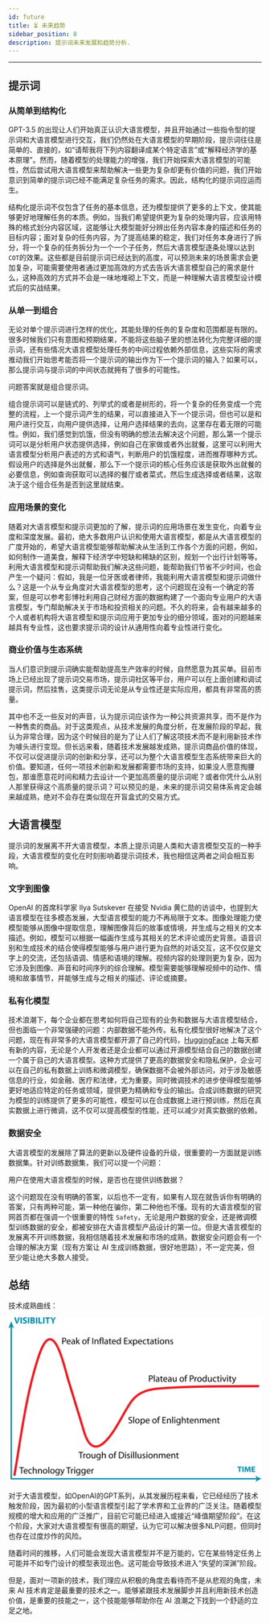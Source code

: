 ```yaml
---
id: future
title: ⏳ 未来趋势
sidebar_position: 8
description: 提示词未来发展和趋势分析.
---
```


------



## 提示词



### 从简单到结构化

GPT-3.5 的出现让人们开始真正认识大语言模型，并且开始通过一些指令型的提示词和大语言模型进行交互，我们仍然处在大语言模型的早期阶段，提示词往往是简单的、直接的，如“请帮我将下列内容翻译成某个特定语言”或“解释经济学的基本原理”。然而，随着模型的处理能力的增强，我们开始探索大语言模型的可能性，然后尝试用大语言模型来帮助解决一些更为复杂却更有价值的问题，我们开始意识到简单的提示词已经不能满足复杂任务的需求。因此，结构化的提示词应运而生。

结构化提示词不仅包含了任务的基本信息，还为模型提供了更多的上下文，使其能够更好地理解任务的本质。例如，当我们希望提供更为复杂的处理内容，应该用特殊的格式划分内容区域，这能够让大模型能好分辨出任务内容本身的描述和任务的目标内容；面对复杂的任务内容，为了提高结果的稳定，我们对任务本身进行了拆分，将一个复杂的任务拆分为一个一个子任务，然后大语言模型逐条处理以达到 `COT`的效果。这些都是目前提示词已经达到的高度，可以预测未来的场景需求会更加复杂，可能需要使用者通过更加高效的方式去告诉大语言模型自己的需求是什么，这种高效的方式并不会是一味地堆砌上下文，而是一种理解大语言模型设计模式后的实战结果。



### 从单一到组合

无论对单个提示词进行怎样的优化，其能处理的任务的复杂度和范围都是有限的。很多时候我们只有意图和预期结果，不能将这些脑子里的想法转化为完整详细的提示词，还有些情况大语言模型处理任务的中间过程依赖外部信息，这些实际的需求推动我们开始思考能否将一个提示词的输出作为下一个提示词的输入？如果可以，那么提示词与提示词的中间状态就拥有了很多的可能性。

问题答案就是组合提示词。

组合提示词可以是链式的、列举式的或者是树形的，将一个复杂的任务变成一个完整的流程，上一个提示词产生的结果，可以直接进入下一个提示词，但也可以是和用户进行交互，向用户提供选择，让用户选择结果的去向，这里存在着无限的可能性。例如，我们感觉到饥饿，但没有明确的想法去解决这个问题，那么第一个提示词可以是分析用户状态提供选择，例如自己在家做或者外出就餐，这里可以利用大语言模型分析用户表述的方式和语气，判断用户的饥饿程度，进而推荐哪种方式。假设用户的选择是外出就餐，那么下一个提示词的核心任务应该是获取外出就餐的必要信息，例如查询获取可以选择的餐厅或者菜式，然后生成选择或者结果，这取决于这个组合任务是否到这里就结束。



### 应用场景的变化

随着对大语言模型和提示词更加的了解，提示词的应用场景在发生变化，向着专业度和深度发展。最初，绝大多数用户认识和使用大语言模型，都是从大语言模型的广度开始的，希望大语言模型能够帮助解决从生活到工作各个方面的问题，例如，如何制作一道美食，解释下经济学中短缺和稀缺的区别，规划一个出行计划等等。利用大语言模型和提示词帮助我们解决这些问题，能帮助我们节省不少时间，也会产生一个疑问：假如，我是一位牙医或者律师，我能利用大语言模型和提示词做什么？这是一个从专业角度对大语言模型的思考，这个问题现在没有一个确定的答案，但是可以参考彭博社利用自己财经方面的数据构建了一个面向专业用户的大语言模型，专门帮助解决关于市场和投资相关的问题。不久的将来，会有越来越多的个人或者机构将大语言模型和提示词应用于更加专业的细分领域，面对的问题越来越具有专业性，这也要求提示词的设计从通用性向着专业性进行变化。



### 商业价值与生态系统

当人们意识到提示词确实能帮助提高生产效率的时候，自然愿意为其买单。目前市场上已经出现了提示词交易市场，提示词社区等平台，用户可以在上面创建和调试提示词，然后挂售，这类提示词无论是从专业性还是实际应用，都具有非常高的质量。

其中也不乏一些反对的声音，认为提示词应该作为一种公共资源共享，而不是作为一种售卖的商品。对于这类观点，从技术发展的角度分析，在发展阶段的早起，我认为非常合理，因为这个时候目的是为了让人们了解这项技术而不是利用新技术作为噱头进行变现。但长远来看，随着技术发展越发成熟，提示词商品价值的体现，不仅可以促进提示词的创新和分享，还可以为整个大语言模型生态系统带来巨大的价值。要知道，任何一项技术创新和发展都需要市场的支持，如果没人愿意掏腰包，那谁愿意花时间和精力去设计一个更加高质量的提示词呢？或者你凭什么从别人那里获得这个高质量的提示词？可以预见的是，未来的提示词交易体系肯定会越来越成熟，绝对不会存在类似现在开盲盒式的交易方式。



## 大语言模型

提示词的发展离不开大语言模型，本质上提示词是人类和大语言模型交互的一种手段，大语言模型的变化在时刻影响着提示词技术，我也相信这两者之间会相互影响。



### 文字到图像

OpenAI 的首席科学家 Ilya Sutskever 在接受 Nvidia 黄仁勋的访谈中，也提到大语言模型在往多模态发展，大型语言模型的能力不再局限于文本。图像处理能力使模型能够从图像中提取信息，理解图像背后的故事或情境，并生成与之相关的文本描述。例如，模型可以根据一幅画作生成与其相关的艺术评论或历史背景。语音识别和生成技术的结合使得模型能够与用户进行更为自然的对话交互，这不仅仅是文字上的交流，还包括语调、情感和语境的理解。视频内容的处理则更为复杂，因为它涉及到图像、声音和时间序列的综合理解。模型需要能够理解视频中的动作、情境和故事情节，并能够生成与之相关的描述、评论或摘要。



### 私有化模型

技术浪潮下，每个企业都在思考如何将自己现有的业务和数据与大语言模型结合，但也面临一个非常强硬的问题：内部数据不能外传。私有化模型很好地解决了这个问题，现在有非常多的大语言模型都开源了自己的代码，[HuggingFace](https://huggingface.co/) 上每天都有新的内容，无论是个人开发者还是企业都可以通过开源模型结合自己的数据创建一个属于自己的大语言模型。这种方式提供了更高的数据安全和隐私保护，企业可以在自己的私有数据上训练和微调模型，确保数据不会被外部访问，对于涉及敏感信息的行业，如金融、医疗和法律，尤为重要。同时微调技术的进步使得模型能够更好地适应特定的任务或领域，提供更为精确和专业的输出。合成训练数据的研究为模型的训练提供了更多的可能性，模型可以在合成数据上进行预训练，然后在真实数据上进行微调，这不仅可以提高模型的性能，还可以减少对真实数据的依赖。



### 数据安全

大语言模型的发展除了算法的更新以及硬件设备的升级，很重要的一方面就是训练数据集。针对训练数据集，我们可以提一个问题：

用户在使用大语言模型的时候，是否也在提供训练数据？

这个问题现在没有明确的答案，以后也不一定有，如果有人现在就告诉你有明确的答案，只有两种可能，第一种他在骗你，第二种他也不懂。现有的大语言模型的官网首页都在强调一个很重要的特性 `Safety`，无论是用户数据的安全，还是微调模型训练数据的安全，都被安排在大语言模型产品设计的第一位。但是大语言模型的发展离不开训练数据，我相信随着技术发展和市场的成熟，数据安全问题会有一个合理的解决方案（现有方案让 AI 生成训练数据，很好地思路），不一定完美，但至少能让绝大多数人接受。



## 总结

技术成熟曲线：

![Gartner_Hype_Cycle](../../../../docs/assets/2560px-Gartner_Hype_Cycle.svg.png)

对于大语言模型，如OpenAI的GPT系列，从其发展历程来看，它已经经历了技术触发阶段，因为最初的小型语言模型引起了学术界和工业界的广泛关注。随着模型规模的增大和应用的广泛推广，目前它可能已经进入或接近“峰值期望阶段”。在这个阶段，大家对大语言模型有很高的期望，认为它可以解决很多NLP问题，但同时也存在过度炒作的风险。

随着时间的推移，人们可能会发现大语言模型并不是万能的，它在某些特定任务上可能并不如专门设计的模型表现出色。这可能会导致技术进入“失望的深渊”阶段。

但是，面对一项新的技术，我们理应从积极的角度去看待而不是从悲观的角度，未来 AI 技术肯定是最重要的技术之一。能够紧跟技术发展脚步并且利用新技术创造价值，是重要的技能之一，这个技能能够帮助你在 AI 浪潮之下找到一个舒适的立足之地。
